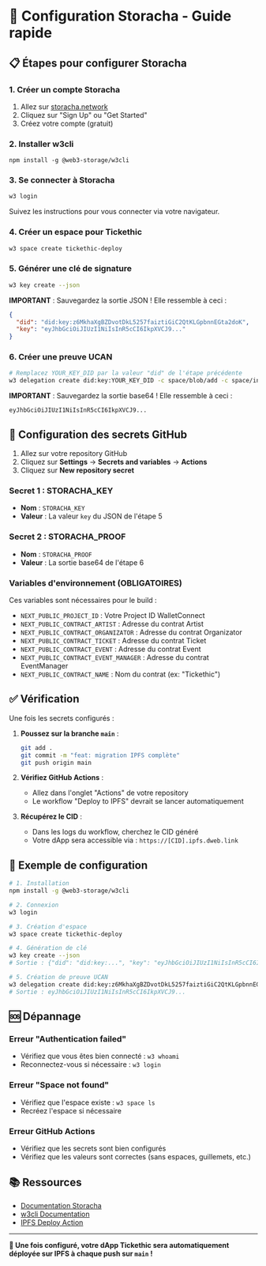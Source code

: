 # 🚀 Configuration Storacha - Guide rapide

## 📋 Étapes pour configurer Storacha

### 1. Créer un compte Storacha

1. Allez sur [storacha.network](https://storacha.network)
2. Cliquez sur "Sign Up" ou "Get Started"
3. Créez votre compte (gratuit)

### 2. Installer w3cli

```bashe
npm install -g @web3-storage/w3cli
```

### 3. Se connecter à Storacha

```bash
w3 login
```

Suivez les instructions pour vous connecter via votre navigateur.

### 4. Créer un espace pour Tickethic

```bash
w3 space create tickethic-deploy
```

### 5. Générer une clé de signature

```bash
w3 key create --json
```

**IMPORTANT** : Sauvegardez la sortie JSON ! Elle ressemble à ceci :
```json
{
  "did": "did:key:z6MkhaXgBZDvotDkL5257faiztiGiC2QtKLGpbnnEGta2doK",
  "key": "eyJhbGciOiJIUzI1NiIsInR5cCI6IkpXVCJ9..."
}
```

### 6. Créer une preuve UCAN

```bash
# Remplacez YOUR_KEY_DID par la valeur "did" de l'étape précédente
w3 delegation create did:key:YOUR_KEY_DID -c space/blob/add -c space/index/add -c filecoin/offer -c upload/add --base64
```

**IMPORTANT** : Sauvegardez la sortie base64 ! Elle ressemble à ceci :
```
eyJhbGciOiJIUzI1NiIsInR5cCI6IkpXVCJ9...
```

## 🔐 Configuration des secrets GitHub

1. Allez sur votre repository GitHub
2. Cliquez sur **Settings** → **Secrets and variables** → **Actions**
3. Cliquez sur **New repository secret**

### Secret 1 : STORACHA_KEY
- **Nom** : `STORACHA_KEY`
- **Valeur** : La valeur `key` du JSON de l'étape 5

### Secret 2 : STORACHA_PROOF
- **Nom** : `STORACHA_PROOF`
- **Valeur** : La sortie base64 de l'étape 6

### Variables d'environnement (OBLIGATOIRES)
Ces variables sont nécessaires pour le build :
- `NEXT_PUBLIC_PROJECT_ID` : Votre Project ID WalletConnect
- `NEXT_PUBLIC_CONTRACT_ARTIST` : Adresse du contrat Artist
- `NEXT_PUBLIC_CONTRACT_ORGANIZATOR` : Adresse du contrat Organizator
- `NEXT_PUBLIC_CONTRACT_TICKET` : Adresse du contrat Ticket
- `NEXT_PUBLIC_CONTRACT_EVENT` : Adresse du contrat Event
- `NEXT_PUBLIC_CONTRACT_EVENT_MANAGER` : Adresse du contrat EventManager
- `NEXT_PUBLIC_CONTRACT_NAME` : Nom du contrat (ex: "Tickethic")

## ✅ Vérification

Une fois les secrets configurés :

1. **Poussez sur la branche `main`** :
   ```bash
   git add .
   git commit -m "feat: migration IPFS complète"
   git push origin main
   ```

2. **Vérifiez GitHub Actions** :
   - Allez dans l'onglet "Actions" de votre repository
   - Le workflow "Deploy to IPFS" devrait se lancer automatiquement

3. **Récupérez le CID** :
   - Dans les logs du workflow, cherchez le CID généré
   - Votre dApp sera accessible via : `https://[CID].ipfs.dweb.link`

## 🎯 Exemple de configuration

```bash
# 1. Installation
npm install -g @web3-storage/w3cli

# 2. Connexion
w3 login

# 3. Création d'espace
w3 space create tickethic-deploy

# 4. Génération de clé
w3 key create --json
# Sortie : {"did": "did:key:...", "key": "eyJhbGciOiJIUzI1NiIsInR5cCI6IkpXVCJ9..."}

# 5. Création de preuve UCAN
w3 delegation create did:key:z6MkhaXgBZDvotDkL5257faiztiGiC2QtKLGpbnnEGta2doK -c space/blob/add -c space/index/add -c filecoin/offer -c upload/add --base64
# Sortie : eyJhbGciOiJIUzI1NiIsInR5cCI6IkpXVCJ9...
```

## 🆘 Dépannage

### Erreur "Authentication failed"
- Vérifiez que vous êtes bien connecté : `w3 whoami`
- Reconnectez-vous si nécessaire : `w3 login`

### Erreur "Space not found"
- Vérifiez que l'espace existe : `w3 space ls`
- Recréez l'espace si nécessaire

### Erreur GitHub Actions
- Vérifiez que les secrets sont bien configurés
- Vérifiez que les valeurs sont correctes (sans espaces, guillemets, etc.)

## 📚 Ressources

- [Documentation Storacha](https://docs.storacha.network/)
- [w3cli Documentation](https://github.com/web3-storage/w3cli)
- [IPFS Deploy Action](https://github.com/ipfs/ipfs-deploy-action)

---

**🎉 Une fois configuré, votre dApp Tickethic sera automatiquement déployée sur IPFS à chaque push sur `main` !**
